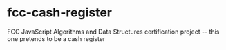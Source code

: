 # fcc-cash-register
FCC JavaScript Algorithms and Data Structures certification project -- this one pretends to be a cash register
